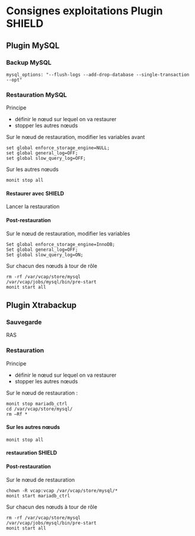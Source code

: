 # Consignes exploitations Plugin SHIELD 

## Plugin MySQL

### Backup MySQL

	mysql_options: "--flush-logs --add-drop-database --single-transaction  --opt"

### Restauration MySQL

Principe 
- définir le nœud sur lequel on va restaurer
- stopper les autres nœuds

Sur le nœud de restauration, modifier les variables avant   

	set global enforce_storage_engine=NULL;
	set global general_log=OFF;
	set global slow_query_log=OFF;
Sur les autres nœuds  

	monit stop all

#### Restaurer avec SHIELD
Lancer la restauration

#### Post-restauration

Sur le nœud de restauration, modifier les variables  
 
	Set global enforce_storage_engine=InnoDB;
	Set global general_log=OFF;
	Set global slow_query_log=ON;

Sur chacun des nœuds à tour de rôle  

	rm -rf /var/vcap/store/mysql
	/var/vcap/jobs/mysql/bin/pre-start
	monit start all

## Plugin Xtrabackup

### Sauvegarde

RAS

### Restauration

Principe 
- définir le nœud sur lequel on va restaurer
- stopper les autres nœuds

Sur le nœud de restauration :  

	monit stop mariadb_ctrl
	cd /var/vcap/store/mysql/
	rm –Rf *

#### Sur les autres nœuds  

	monit stop all
	
#### restauration SHIELD  

#### Post-restauration 

Sur le nœud de restauration  

	chown -R vcap:vcap /var/vcap/store/mysql/*
	monit start mariadb_ctrl

Sur chacun des nœuds à tour de rôle  

	rm -rf /var/vcap/store/mysql
	/var/vcap/jobs/mysql/bin/pre-start
	monit start all


